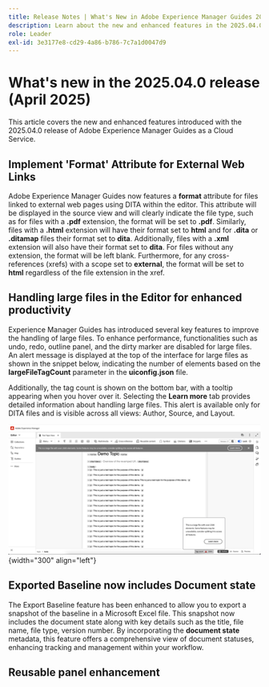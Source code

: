 ```yaml
---
title: Release Notes | What's New in Adobe Experience Manager Guides 2025.04.0 release
description: Learn about the new and enhanced features in the 2025.04.0 release of Adobe Experience Manager Guides
role: Leader
exl-id: 3e3177e8-cd29-4a86-b786-7c7a1d0047d9
---
```

# What's new in the 2025.04.0 release (April 2025)

This article covers the new and enhanced features introduced with the 2025.04.0 release of Adobe Experience Manager Guides as a Cloud Service.

## Implement 'Format' Attribute for External Web Links

Adobe Experience Manager Guides now features a **format** attribute for files linked to external web pages using DITA within the editor. This attribute will be displayed in the source view and will clearly indicate the file type, such as for files with a **.pdf** extension, the format will be set to **.pdf**. Similarly, files with a **.html** extension will have their format set to **html** and for **.dita** or **.ditamap** files their format set to **dita**. Additionally, files with a **.xml** extension will also have their format set to **dita**. For files without any extension, the format will be left blank. Furthermore, for any cross-references (xrefs) with a scope set to **external**, the format will be set to **html** regardless of the file extension in the xref.


## Handling large files in the Editor for enhanced productivity 

Experience Manager Guides has introduced several key features to improve the handling of large files. To enhance performance, functionalities such as undo, redo, outline panel, and the dirty marker are disabled for large files. An alert message is displayed at the top of the interface for large files as shown in the snippet below, indicating the number of elements based on the **largeFileTagCount** parameter in the **uiconfig.json** file. 

Additionally, the tag count is shown on the bottom bar, with a tooltip appearing when you hover over it. Selecting the **Learn more** tab provides detailed information about handling large files. This alert is available only for DITA files and is visible across all views: Author, Source, and Layout.  

![](assets/add-toast-tag-count.png){width="300" align="left"}

## Exported Baseline now includes Document state

The Export Baseline feature has been enhanced to allow you to export a snapshot of the baseline in a Microsoft Excel file. This snapshot now includes the document state along with key details such as the title, file name, file type, version number. By incorporating the **document state** metadata, this feature offers a comprehensive view of document statuses, enhancing tracking and management within your workflow.

## Reusable panel enhancement
